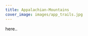 ```yaml
---
title: Appalachian-Mountains
cover_image: images/app_trails.jpg
---
```


here..
<!-- cover_image: /images/app_trails.jpg -->

<!-- {% asset_img app_trails.jpg Appalachian-Trail %} -->